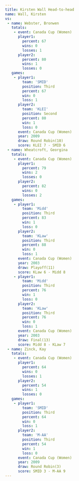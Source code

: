 ```yaml
---
title: Kirsten Wall Head-to-head
name: Wall, Kirsten
vs:
 - name: Webster, Bronwen
   totals:
    - event: Canada Cup (Women)
      player1:
        percent: 67
        wins: 0
        losses: 1
      player2:
        percent: 80
        wins: 1
        losses: 0
   games:
    - player1:
        team: 'SMID'
        position: Third
        percent: 67
        win: 0
        loss: 1
      player2:
        team: 'KLEI'
        position: Second
        percent: 80
        win: 1
        loss: 0
      event: Canada Cup (Women)
      year: 2009
      draw: Round Robin(10)
      score: KLEI 7 - SMID 6
 - name: Wheatcroft, Georgina
   totals:
    - event: Canada Cup (Women)
      player1:
        percent: 79
        wins: 2
        losses: 0
      player2:
        percent: 82
        wins: 0
        losses: 2
   games:
    - player1:
        team: 'Midd'
        position: Third
        percent: 83
        win: 1
        loss: 0
      player2:
        team: 'KLaw'
        position: Third
        percent: 88
        win: 0
        loss: 1
      event: Canada Cup (Women)
      year: 2003
      draw: Playoff(11)
      score: KLaw 6 - Midd 8
    - player1:
        team: 'Midd'
        position: Third
        percent: 76
        win: 1
        loss: 0
      player2:
        team: 'KLaw'
        position: Third
        percent: 76
        win: 0
        loss: 1
      event: Canada Cup (Women)
      year: 2003
      draw: Final(13)
      score: Midd 8 - KLaw 7
 - name: Zinck, Kay
   totals:
    - event: Canada Cup (Women)
      player1:
        percent: 64
        wins: 0
        losses: 1
      player2:
        percent: 54
        wins: 1
        losses: 0
   games:
    - player1:
        team: 'SMID'
        position: Third
        percent: 64
        win: 0
        loss: 1
      player2:
        team: 'M-AA'
        position: Third
        percent: 54
        win: 1
        loss: 0
      event: Canada Cup (Women)
      year: 2009
      draw: Round Robin(3)
      score: SMID 3 - M-AA 9
---
```

